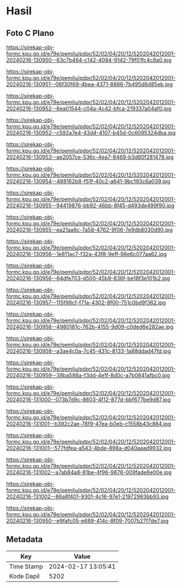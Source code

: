 # Hasil

## Foto C Plano

https://sirekap-obj-formc.kpu.go.id/e79e/pemilu/pdpr/52/02/04/20/12/5202042012001-20240216-130950--63c7b464-c142-4084-9142-79f01fc4c8a0.jpg

https://sirekap-obj-formc.kpu.go.id/e79e/pemilu/pdpr/52/02/04/20/12/5202042012001-20240216-130951--06f30f69-4bea-4371-8886-7b495d6d85eb.jpg

https://sirekap-obj-formc.kpu.go.id/e79e/pemilu/pdpr/52/02/04/20/12/5202042012001-20240216-130952--6ea01544-c04a-4c42-bfca-219337a04af0.jpg

https://sirekap-obj-formc.kpu.go.id/e79e/pemilu/pdpr/52/02/04/20/12/5202042012001-20240216-130952--c592a7e4-43d4-4107-b45d-0c6095324dba.jpg

https://sirekap-obj-formc.kpu.go.id/e79e/pemilu/pdpr/52/02/04/20/12/5202042012001-20240216-130953--ae2057ce-536c-4ea7-8469-b3d80f281478.jpg

https://sirekap-obj-formc.kpu.go.id/e79e/pemilu/pdpr/52/02/04/20/12/5202042012001-20240216-130954--488162b8-f51f-40c2-a641-9bc193c6a039.jpg

https://sirekap-obj-formc.kpu.go.id/e79e/pemilu/pdpr/52/02/04/20/12/5202042012001-20240216-130955--94419876-bb92-46bb-8f45-d493de499f90.jpg

https://sirekap-obj-formc.kpu.go.id/e79e/pemilu/pdpr/52/02/04/20/12/5202042012001-20240216-130955--ea21aa6c-7a58-4762-9f06-7e9db8030d90.jpg

https://sirekap-obj-formc.kpu.go.id/e79e/pemilu/pdpr/52/02/04/20/12/5202042012001-20240216-130956--1e811ac7-f32a-43f8-9eff-98e6c077aa62.jpg

https://sirekap-obj-formc.kpu.go.id/e79e/pemilu/pdpr/52/02/04/20/12/5202042012001-20240216-130956--64dfe703-d500-45b9-836f-be18f3e101b2.jpg

https://sirekap-obj-formc.kpu.go.id/e79e/pemilu/pdpr/52/02/04/20/12/5202042012001-20240216-130957--115f98cf-f71a-4302-8f00-751c0bd9f362.jpg

https://sirekap-obj-formc.kpu.go.id/e79e/pemilu/pdpr/52/02/04/20/12/5202042012001-20240216-130958--4980181c-762b-4155-9d09-c0ded6e282ae.jpg

https://sirekap-obj-formc.kpu.go.id/e79e/pemilu/pdpr/52/02/04/20/12/5202042012001-20240216-130958--a3ae4c0a-7c45-431c-8133-1a88ddad47fd.jpg

https://sirekap-obj-formc.kpu.go.id/e79e/pemilu/pdpr/52/02/04/20/12/5202042012001-20240216-130959--38ba588a-f3dd-4e1f-8d0c-a7b0841afbc0.jpg

https://sirekap-obj-formc.kpu.go.id/e79e/pemilu/pdpr/52/02/04/20/12/5202042012001-20240216-131000--073b7d9c-8603-4f12-877d-bbf677be9d87.jpg

https://sirekap-obj-formc.kpu.go.id/e79e/pemilu/pdpr/52/02/04/20/12/5202042012001-20240216-131001--b392c2ae-78f9-47ea-b0eb-c1558b43c884.jpg

https://sirekap-obj-formc.kpu.go.id/e79e/pemilu/pdpr/52/02/04/20/12/5202042012001-20240216-131001--577fdfea-a543-4bde-898a-d040aaad9932.jpg

https://sirekap-obj-formc.kpu.go.id/e79e/pemilu/pdpr/52/02/04/20/12/5202042012001-20240216-131002--a7ab84a8-81be-4f96-9876-009fade6e00e.jpg

https://sirekap-obj-formc.kpu.go.id/e79e/pemilu/pdpr/52/02/04/20/12/5202042012001-20240216-131002--86a8f401-9301-4c16-97e1-21972963bb93.jpg

https://sirekap-obj-formc.kpu.go.id/e79e/pemilu/pdpr/52/02/04/20/12/5202042012001-20240216-130950--e9fafc05-e689-414c-8f09-7007b27f7de7.jpg


## Metadata

| Key        | Value               |
| ---------- | ------------------- |
| Time Stamp | 2024-02-17 13:05:41 |
| Kode Dapil | 5202                |



